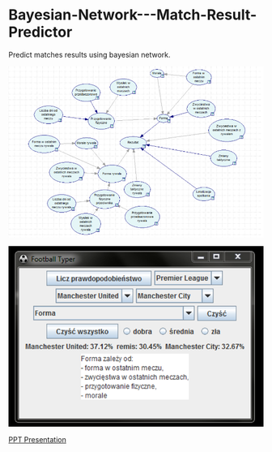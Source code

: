 # Bayesian-Network---Match-Result-Predictor
Predict matches results using  bayesian network.

![alt tag](https://raw.githubusercontent.com/mkaflowski/Bayesian-Network---Match-Result-Predictor/master/Przechwytywanie.PNG)

![alt tag](https://raw.githubusercontent.com/mkaflowski/Bayesian-Network---Match-Result-Predictor/master/Przechwytywanie2.PNG)

 [PPT Presentation](http://kofii12345.futurehost.pl/studia/java/Football%20Typer/prezentacja.ppt)
